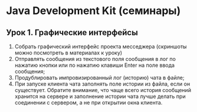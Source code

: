 # Java Development Kit (семинары)

## Урок 1. Графические интерфейсы

1. Собрать графический интерфейс проекта месседжера (скриншоты можно посмотреть в материалах к уроку)
2. Отправлять сообщения из текстового поля сообщения в лог по нажатию кнопки или по нажатию клавиши Enter на поле ввода
   сообщения;
4. Продублировать импровизированный лог (историю) чата в файле;
5. При запуске клиента чата заполнять поле истории из файла, если он существует. Обратите внимание, что чаще всего
   история сообщений хранится на сервере и заполнение истории чата лучше делать при соединении с сервером, а не при
   открытии окна клиента.